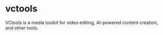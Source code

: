 # vctools
 VCtools is a media toolkit for video editing, AI-powered content creation, and other tools.

